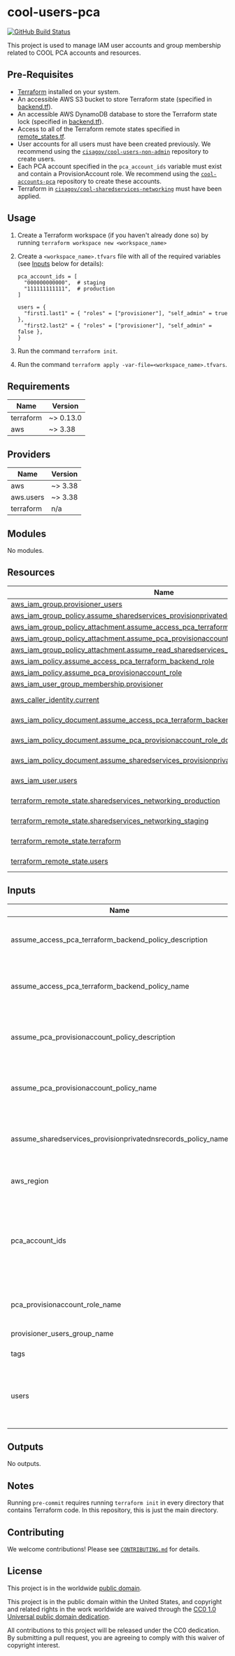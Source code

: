 # cool-users-pca #

[![GitHub Build Status](https://github.com/cisagov/cool-users-pca/workflows/build/badge.svg)](https://github.com/cisagov/cool-users-pca/actions)

This project is used to manage IAM user accounts and group membership related
to COOL PCA accounts and resources.

## Pre-Requisites ##

- [Terraform](https://www.terraform.io/) installed on your system.
- An accessible AWS S3 bucket to store Terraform state
  (specified in [backend.tf](backend.tf)).
- An accessible AWS DynamoDB database to store the Terraform state lock
  (specified in [backend.tf](backend.tf)).
- Access to all of the Terraform remote states specified in
  [remote_states.tf](remote_states.tf).
- User accounts for all users must have been created previously.  We
  recommend using the
  [`cisagov/cool-users-non-admin`](https://github.com/cisagov/cool-users-non-admin)
  repository to create users.
- Each PCA account specified in the `pca_account_ids` variable must exist
  and contain a ProvisionAccount role.  We recommend using the
  [`cool-accounts-pca`](https://github.com/cisagov/cool-accounts-pca)
  repository to create these accounts.
- Terraform in
  [`cisagov/cool-sharedservices-networking`](https://github.com/cisagov/cool-sharedservices-networking)
  must have been applied.

## Usage ##

1. Create a Terraform workspace (if you haven't already done so) by running
   `terraform workspace new <workspace_name>`
1. Create a `<workspace_name>.tfvars` file with all of the required
   variables (see [Inputs](#Inputs) below for details):

   ```hcl
   pca_account_ids = [
     "000000000000",  # staging
     "111111111111",  # production
   ]

   users = {
     "first1.last1" = { "roles" = ["provisioner"], "self_admin" = true },
     "first2.last2" = { "roles" = ["provisioner"], "self_admin" = false },
   }
   ```

1. Run the command `terraform init`.
1. Run the command `terraform apply
   -var-file=<workspace_name>.tfvars`.

## Requirements ##

| Name | Version |
|------|---------|
| terraform | ~> 0.13.0 |
| aws | ~> 3.38 |

## Providers ##

| Name | Version |
|------|---------|
| aws | ~> 3.38 |
| aws.users | ~> 3.38 |
| terraform | n/a |

## Modules ##

No modules.

## Resources ##

| Name | Type |
|------|------|
| [aws_iam_group.provisioner_users](https://registry.terraform.io/providers/hashicorp/aws/latest/docs/resources/iam_group) | resource |
| [aws_iam_group_policy.assume_sharedservices_provisionprivatednsrecords_role](https://registry.terraform.io/providers/hashicorp/aws/latest/docs/resources/iam_group_policy) | resource |
| [aws_iam_group_policy_attachment.assume_access_pca_terraform_backend_role_attachment](https://registry.terraform.io/providers/hashicorp/aws/latest/docs/resources/iam_group_policy_attachment) | resource |
| [aws_iam_group_policy_attachment.assume_pca_provisionaccount_role_attachment](https://registry.terraform.io/providers/hashicorp/aws/latest/docs/resources/iam_group_policy_attachment) | resource |
| [aws_iam_group_policy_attachment.assume_read_sharedservices_networking_state_role](https://registry.terraform.io/providers/hashicorp/aws/latest/docs/resources/iam_group_policy_attachment) | resource |
| [aws_iam_policy.assume_access_pca_terraform_backend_role](https://registry.terraform.io/providers/hashicorp/aws/latest/docs/resources/iam_policy) | resource |
| [aws_iam_policy.assume_pca_provisionaccount_role](https://registry.terraform.io/providers/hashicorp/aws/latest/docs/resources/iam_policy) | resource |
| [aws_iam_user_group_membership.provisioner](https://registry.terraform.io/providers/hashicorp/aws/latest/docs/resources/iam_user_group_membership) | resource |
| [aws_caller_identity.current](https://registry.terraform.io/providers/hashicorp/aws/latest/docs/data-sources/caller_identity) | data source |
| [aws_iam_policy_document.assume_access_pca_terraform_backend_role_doc](https://registry.terraform.io/providers/hashicorp/aws/latest/docs/data-sources/iam_policy_document) | data source |
| [aws_iam_policy_document.assume_pca_provisionaccount_role_doc](https://registry.terraform.io/providers/hashicorp/aws/latest/docs/data-sources/iam_policy_document) | data source |
| [aws_iam_policy_document.assume_sharedservices_provisionprivatednsrecords_role_doc](https://registry.terraform.io/providers/hashicorp/aws/latest/docs/data-sources/iam_policy_document) | data source |
| [aws_iam_user.users](https://registry.terraform.io/providers/hashicorp/aws/latest/docs/data-sources/iam_user) | data source |
| [terraform_remote_state.sharedservices_networking_production](https://registry.terraform.io/providers/hashicorp/terraform/latest/docs/data-sources/remote_state) | data source |
| [terraform_remote_state.sharedservices_networking_staging](https://registry.terraform.io/providers/hashicorp/terraform/latest/docs/data-sources/remote_state) | data source |
| [terraform_remote_state.terraform](https://registry.terraform.io/providers/hashicorp/terraform/latest/docs/data-sources/remote_state) | data source |
| [terraform_remote_state.users](https://registry.terraform.io/providers/hashicorp/terraform/latest/docs/data-sources/remote_state) | data source |

## Inputs ##

| Name | Description | Type | Default | Required |
|------|-------------|------|---------|:--------:|
| assume\_access\_pca\_terraform\_backend\_policy\_description | The description to associate with the IAM policy that allows assumption of the role that allows access to PCA-related Terraform backend resources. | `string` | `"Allow assumption of the AccessPCATerraformBackend role in the Terraform account."` | no |
| assume\_access\_pca\_terraform\_backend\_policy\_name | The name to assign the IAM policy that allows assumption of the role that allows access to PCA-related Terraform backend resources. | `string` | `"AssumeAccessPCATerraformBackend"` | no |
| assume\_pca\_provisionaccount\_policy\_description | The description to associate with the IAM policy that allows assumption of the role that allows access to provision all AWS resources in the PCA account(s). | `string` | `"Allow assumption of the ProvisionAccount role in the PCA account(s)."` | no |
| assume\_pca\_provisionaccount\_policy\_name | The name to assign the IAM policy that allows assumption of the role that allows access to provision all AWS resources in the PCA account(s). | `string` | `"PCA-AssumeProvisionAccount"` | no |
| assume\_sharedservices\_provisionprivatednsrecords\_policy\_name | The name to assign the IAM policy that allows assumption of the role that allows access to provision DNS records in private zones in the Shared Services account. | `string` | `"SharedServices-AssumeProvisionPrivateDNSRecords"` | no |
| aws\_region | The AWS region where the non-global resources are to be provisioned (e.g. "us-east-1"). | `string` | `"us-east-1"` | no |
| pca\_account\_ids | The list of PCA account IDs (e.g. ["000000000000", "111111111111"]).  Each account must contain a role that can be assumed to provision AWS resources in that account and that role must match the name in the pca\_provisionaccount\_role\_name variable. | `list(string)` | n/a | yes |
| pca\_provisionaccount\_role\_name | The name of the IAM role that allows sufficient permissions to provision all AWS resources in the PCA account(s). | `string` | `"ProvisionAccount"` | no |
| provisioner\_users\_group\_name | The name of the group to be created for provisioner users. | `string` | `"pca_provisioners"` | no |
| tags | Tags to apply to all AWS resources created. | `map(string)` | `{}` | no |
| users | A map containing the usernames of each PCA user and a list of roles assigned to that user.  The only currently-defined role is "provisioner".  Example: { "firstname1.lastname1" = { "roles" = [ "provisioner" ] } } | `map(map(list(string)))` | n/a | yes |

## Outputs ##

No outputs.

## Notes ##

Running `pre-commit` requires running `terraform init` in every directory that
contains Terraform code. In this repository, this is just the main directory.

## Contributing ##

We welcome contributions!  Please see [`CONTRIBUTING.md`](CONTRIBUTING.md) for
details.

## License ##

This project is in the worldwide [public domain](LICENSE).

This project is in the public domain within the United States, and
copyright and related rights in the work worldwide are waived through
the [CC0 1.0 Universal public domain
dedication](https://creativecommons.org/publicdomain/zero/1.0/).

All contributions to this project will be released under the CC0
dedication. By submitting a pull request, you are agreeing to comply
with this waiver of copyright interest.
